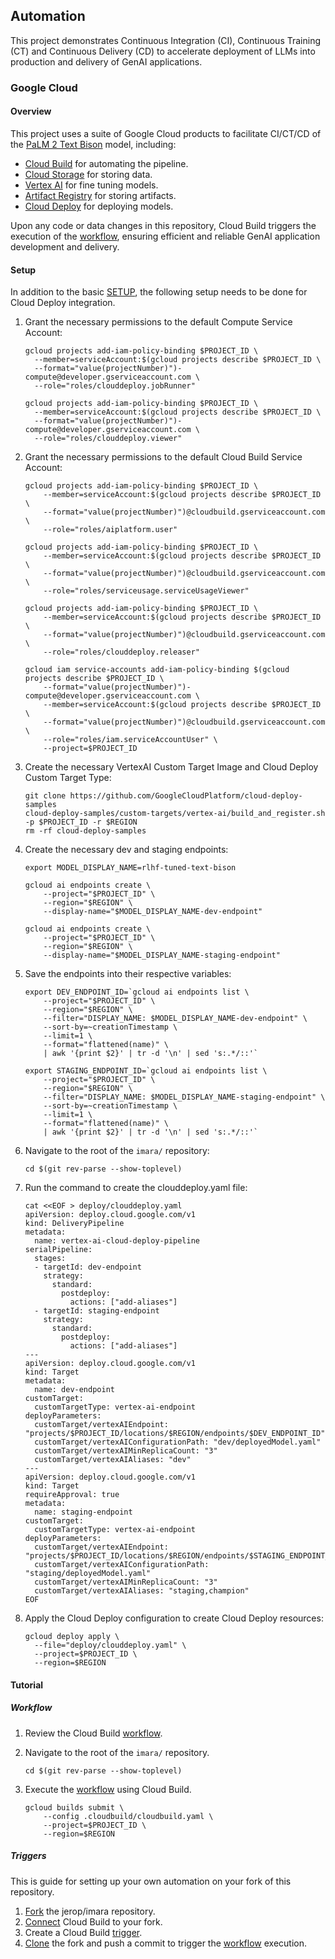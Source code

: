 ## Automation

This project demonstrates Continuous Integration (CI), Continuous Training (CT) and Continuous Delivery (CD) to accelerate deployment of LLMs into production and delivery of GenAI applications. 

### Google Cloud

#### Overview

This project uses a suite of Google Cloud products to facilitate CI/CT/CD of the [PaLM 2 Text Bison] model, including:
* [Cloud Build] for automating the pipeline.
* [Cloud Storage] for storing data.
* [Vertex AI] for fine tuning models.
* [Artifact Registry] for storing artifacts.
* [Cloud Deploy] for deploying models. 

Upon any code or data changes in this repository, Cloud Build triggers the execution of the [workflow], ensuring efficient and reliable GenAI application development and delivery.

#### Setup

In addition to the basic [SETUP], the following setup needs to be done for Cloud Deploy integration.

1. Grant the necessary permissions to the default Compute Service Account:

    ```shell
    gcloud projects add-iam-policy-binding $PROJECT_ID \
      --member=serviceAccount:$(gcloud projects describe $PROJECT_ID \
      --format="value(projectNumber)")-compute@developer.gserviceaccount.com \
      --role="roles/clouddeploy.jobRunner"

    gcloud projects add-iam-policy-binding $PROJECT_ID \
      --member=serviceAccount:$(gcloud projects describe $PROJECT_ID \
      --format="value(projectNumber)")-compute@developer.gserviceaccount.com \
      --role="roles/clouddeploy.viewer"
    ```

1. Grant the necessary permissions to the default Cloud Build Service Account: 

    ```shell
    gcloud projects add-iam-policy-binding $PROJECT_ID \
        --member=serviceAccount:$(gcloud projects describe $PROJECT_ID \
        --format="value(projectNumber)")@cloudbuild.gserviceaccount.com \
        --role="roles/aiplatform.user"

    gcloud projects add-iam-policy-binding $PROJECT_ID \
        --member=serviceAccount:$(gcloud projects describe $PROJECT_ID \
        --format="value(projectNumber)")@cloudbuild.gserviceaccount.com \
        --role="roles/serviceusage.serviceUsageViewer"

    gcloud projects add-iam-policy-binding $PROJECT_ID \
        --member=serviceAccount:$(gcloud projects describe $PROJECT_ID \
        --format="value(projectNumber)")@cloudbuild.gserviceaccount.com \
        --role="roles/clouddeploy.releaser"

    gcloud iam service-accounts add-iam-policy-binding $(gcloud projects describe $PROJECT_ID \
        --format="value(projectNumber)")-compute@developer.gserviceaccount.com \
        --member=serviceAccount:$(gcloud projects describe $PROJECT_ID \
        --format="value(projectNumber)")@cloudbuild.gserviceaccount.com \
        --role="roles/iam.serviceAccountUser" \
        --project=$PROJECT_ID
    ```

1. Create the necessary VertexAI Custom Target Image and Cloud Deploy Custom Target Type:

    ```shell
    git clone https://github.com/GoogleCloudPlatform/cloud-deploy-samples
    cloud-deploy-samples/custom-targets/vertex-ai/build_and_register.sh -p $PROJECT_ID -r $REGION
    rm -rf cloud-deploy-samples
    ```

1. Create the necessary dev and staging endpoints:
    
    ```shell
    export MODEL_DISPLAY_NAME=rlhf-tuned-text-bison

    gcloud ai endpoints create \
        --project="$PROJECT_ID" \
        --region="$REGION" \
        --display-name="$MODEL_DISPLAY_NAME-dev-endpoint"

    gcloud ai endpoints create \
        --project="$PROJECT_ID" \
        --region="$REGION" \
        --display-name="$MODEL_DISPLAY_NAME-staging-endpoint"
    ```

1. Save the endpoints into their respective variables:

    ```shell
    export DEV_ENDPOINT_ID=`gcloud ai endpoints list \
        --project="$PROJECT_ID" \
        --region="$REGION" \
        --filter="DISPLAY_NAME: $MODEL_DISPLAY_NAME-dev-endpoint" \
        --sort-by=~creationTimestamp \
        --limit=1 \
        --format="flattened(name)" \
        | awk '{print $2}' | tr -d '\n' | sed 's:.*/::'`

    export STAGING_ENDPOINT_ID=`gcloud ai endpoints list \
        --project="$PROJECT_ID" \
        --region="$REGION" \
        --filter="DISPLAY_NAME: $MODEL_DISPLAY_NAME-staging-endpoint" \
        --sort-by=~creationTimestamp \
        --limit=1 \
        --format="flattened(name)" \
        | awk '{print $2}' | tr -d '\n' | sed 's:.*/::'`
    ```

1. Navigate to the root of the `imara/` repository:

    ```shell
    cd $(git rev-parse --show-toplevel)
    ```

1. Run the command to create the clouddeploy.yaml file:

    ```shell
    cat <<EOF > deploy/clouddeploy.yaml
    apiVersion: deploy.cloud.google.com/v1
    kind: DeliveryPipeline
    metadata:
      name: vertex-ai-cloud-deploy-pipeline
    serialPipeline:
      stages:
      - targetId: dev-endpoint
        strategy:
          standard:
            postdeploy:
              actions: ["add-aliases"]
      - targetId: staging-endpoint
        strategy:
          standard:
            postdeploy:
              actions: ["add-aliases"]
    ---
    apiVersion: deploy.cloud.google.com/v1
    kind: Target
    metadata:
      name: dev-endpoint
    customTarget:
      customTargetType: vertex-ai-endpoint
    deployParameters:
      customTarget/vertexAIEndpoint: "projects/$PROJECT_ID/locations/$REGION/endpoints/$DEV_ENDPOINT_ID"
      customTarget/vertexAIConfigurationPath: "dev/deployedModel.yaml"
      customTarget/vertexAIMinReplicaCount: "3"
      customTarget/vertexAIAliases: "dev"
    ---
    apiVersion: deploy.cloud.google.com/v1
    kind: Target
    requireApproval: true
    metadata:
      name: staging-endpoint
    customTarget:
      customTargetType: vertex-ai-endpoint
    deployParameters:
      customTarget/vertexAIEndpoint: "projects/$PROJECT_ID/locations/$REGION/endpoints/$STAGING_ENDPOINT_ID"
      customTarget/vertexAIConfigurationPath: "staging/deployedModel.yaml"
      customTarget/vertexAIMinReplicaCount: "3"
      customTarget/vertexAIAliases: "staging,champion"
    EOF
    ```

1. Apply the Cloud Deploy configuration to create Cloud Deploy resources:

    ```shell
    gcloud deploy apply \
      --file="deploy/clouddeploy.yaml" \
      --project=$PROJECT_ID \
      --region=$REGION
    ```

#### Tutorial

##### Workflow

1. Review the Cloud Build [workflow].
1. Navigate to the root of the `imara/` repository.

    ```shell
    cd $(git rev-parse --show-toplevel)
    ```

1. Execute the [workflow] using Cloud Build.

    ```shell
    gcloud builds submit \
        --config .cloudbuild/cloudbuild.yaml \
        --project=$PROJECT_ID \
        --region=$REGION
    ```

##### Triggers

This is guide for setting up your own automation on your fork of this repository. 

1. [Fork] the jerop/imara repository.
1. [Connect] Cloud Build to your fork.
1. Create a Cloud Build [trigger].
2. [Clone] the fork and push a commit to trigger the [workflow] execution.


[Vertex AI]: https://cloud.google.com/vertex-ai
[Artifact Registry]: https://cloud.google.com/artifact-registry
[Cloud Build]: https://cloud.google.com/build
[Cloud Deploy]: https://cloud.google.com/deploy
[Cloud Storage]: https://cloud.google.com/storage
[PaLM 2 Text Bison]: https://cloud.google.com/vertex-ai/docs/generative-ai/model-reference/text
[fork]: https://docs.github.com/en/pull-requests/collaborating-with-pull-requests/working-with-forks/fork-a-repo#forking-a-repository
[connect]: https://cloud.google.com/build/docs/automating-builds/create-manage-triggers#console
[trigger]: https://cloud.google.com/build/docs/automating-builds/create-manage-triggers#build_trigger
[clone]: https://docs.github.com/en/pull-requests/collaborating-with-pull-requests/working-with-forks/fork-a-repo#cloning-your-forked-repository
[workflow]: /.cloudbuild/cloudbuild.yaml
[SETUP]: SETUP.md